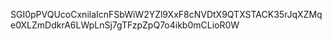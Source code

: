 SGI0pPVQUcoCxnilaIcnFSbWiW2YZl9XxF8cNVDtX9QTXSTACK35rJqXZMqe0XLZmDdkrA6LWpLnSj7gTFzpZpQ7o4ikb0mCLioR0W